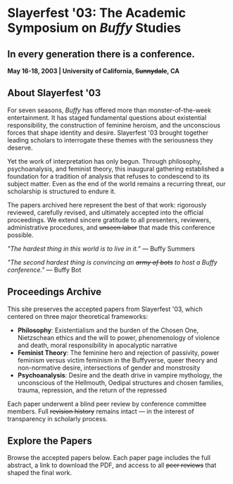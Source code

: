 # Slayer<span>&shy;</span>fest '03: The Academic Symposium on *Buffy* Studies

## In every generation there is a conference.

**May 16-18, 2003 | University of California, ~~Sunnydale~~, CA**

## About Slayer<span>&shy;</span>fest '03

For seven seasons, _Buffy_ has offered more than monster-of-the-week entertainment. It has staged fundamental questions about existential responsibility, the construction of feminine heroism, and the unconscious forces that shape identity and desire. Slayerfest '03 brought together leading scholars to interrogate these themes with the seriousness they deserve.

Yet the work of interpretation has only begun. Through philosophy, psychoanalysis, and feminist theory, this inaugural gathering established a foundation for a tradition of analysis that refuses to condescend to its subject matter. Even as the end of the world remains a recurring threat, our scholarship is structured to endure it.

The papers archived here represent the best of that work: rigorously reviewed, carefully revised, and ultimately accepted into the official proceedings. We extend sincere gratitude to all presenters, reviewers, administrative procedures, and ~~unseen labor~~ that made this conference possible.


_"The hardest thing in this world is to live in it."_ — Buffy Summers

_"The second hardest thing is convincing an ~~army of bots~~ to host a Buffy conference."_ — Buffy Bot

## Proceedings Archive

This site preserves the accepted papers from Slayerfest '03, which centered on three major theoretical frameworks:

- **Philosophy**: Existentialism and the burden of the Chosen One, Nietzschean ethics and the will to power, phenomenology of violence and death, moral responsibility in apocalyptic narrative
- **Feminist Theory**: The feminine hero and rejection of passivity, power feminism versus victim feminism in the Buffyverse, queer theory and non-normative desire, intersections of gender and monstrosity
- **Psychoanalysis**: Desire and the death drive in vampire mythology, the unconscious of the Hellmouth, Oedipal structures and chosen families, trauma, repression, and the return of the repressed

Each paper underwent a blind peer review by conference committee members. Full ~~revision history~~ remains intact — in the interest of transparency in scholarly process.

## Explore the Papers

Browse the accepted papers below. Each paper page includes the full abstract, a link to download the PDF, and access to all ~~peer reviews~~ that shaped the final work.

